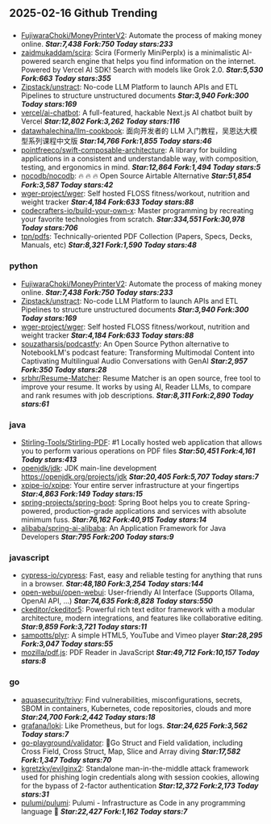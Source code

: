## 2025-02-16 Github Trending

### 
* [FujiwaraChoki/MoneyPrinterV2](https://github.com/FujiwaraChoki/MoneyPrinterV2): Automate the process of making money online. ***Star:7,438 Fork:750 Today stars:233***
* [zaidmukaddam/scira](https://github.com/zaidmukaddam/scira): Scira (Formerly MiniPerplx) is a minimalistic AI-powered search engine that helps you find information on the internet. Powered by Vercel AI SDK! Search with models like Grok 2.0. ***Star:5,530 Fork:663 Today stars:355***
* [Zipstack/unstract](https://github.com/Zipstack/unstract): No-code LLM Platform to launch APIs and ETL Pipelines to structure unstructured documents ***Star:3,940 Fork:300 Today stars:169***
* [vercel/ai-chatbot](https://github.com/vercel/ai-chatbot): A full-featured, hackable Next.js AI chatbot built by Vercel ***Star:12,802 Fork:3,262 Today stars:116***
* [datawhalechina/llm-cookbook](https://github.com/datawhalechina/llm-cookbook): 面向开发者的 LLM 入门教程，吴恩达大模型系列课程中文版 ***Star:14,766 Fork:1,855 Today stars:46***
* [pointfreeco/swift-composable-architecture](https://github.com/pointfreeco/swift-composable-architecture): A library for building applications in a consistent and understandable way, with composition, testing, and ergonomics in mind. ***Star:12,864 Fork:1,494 Today stars:5***
* [nocodb/nocodb](https://github.com/nocodb/nocodb): 🔥 🔥 🔥 Open Source Airtable Alternative ***Star:51,854 Fork:3,587 Today stars:42***
* [wger-project/wger](https://github.com/wger-project/wger): Self hosted FLOSS fitness/workout, nutrition and weight tracker ***Star:4,184 Fork:633 Today stars:88***
* [codecrafters-io/build-your-own-x](https://github.com/codecrafters-io/build-your-own-x): Master programming by recreating your favorite technologies from scratch. ***Star:334,551 Fork:30,978 Today stars:706***
* [tpn/pdfs](https://github.com/tpn/pdfs): Technically-oriented PDF Collection (Papers, Specs, Decks, Manuals, etc) ***Star:8,321 Fork:1,590 Today stars:48***

### python
* [FujiwaraChoki/MoneyPrinterV2](https://github.com/FujiwaraChoki/MoneyPrinterV2): Automate the process of making money online. ***Star:7,438 Fork:750 Today stars:233***
* [Zipstack/unstract](https://github.com/Zipstack/unstract): No-code LLM Platform to launch APIs and ETL Pipelines to structure unstructured documents ***Star:3,940 Fork:300 Today stars:169***
* [wger-project/wger](https://github.com/wger-project/wger): Self hosted FLOSS fitness/workout, nutrition and weight tracker ***Star:4,184 Fork:633 Today stars:88***
* [souzatharsis/podcastfy](https://github.com/souzatharsis/podcastfy): An Open Source Python alternative to NotebookLM's podcast feature: Transforming Multimodal Content into Captivating Multilingual Audio Conversations with GenAI ***Star:2,957 Fork:350 Today stars:28***
* [srbhr/Resume-Matcher](https://github.com/srbhr/Resume-Matcher): Resume Matcher is an open source, free tool to improve your resume. It works by using AI, Reader LLMs, to compare and rank resumes with job descriptions. ***Star:8,311 Fork:2,890 Today stars:61***

### java
* [Stirling-Tools/Stirling-PDF](https://github.com/Stirling-Tools/Stirling-PDF): #1 Locally hosted web application that allows you to perform various operations on PDF files ***Star:50,451 Fork:4,161 Today stars:413***
* [openjdk/jdk](https://github.com/openjdk/jdk): JDK main-line development https://openjdk.org/projects/jdk ***Star:20,405 Fork:5,707 Today stars:7***
* [xpipe-io/xpipe](https://github.com/xpipe-io/xpipe): Your entire server infrastructure at your fingertips ***Star:4,863 Fork:149 Today stars:15***
* [spring-projects/spring-boot](https://github.com/spring-projects/spring-boot): Spring Boot helps you to create Spring-powered, production-grade applications and services with absolute minimum fuss. ***Star:76,162 Fork:40,915 Today stars:14***
* [alibaba/spring-ai-alibaba](https://github.com/alibaba/spring-ai-alibaba): An Application Framework for Java Developers ***Star:795 Fork:200 Today stars:9***

### javascript
* [cypress-io/cypress](https://github.com/cypress-io/cypress): Fast, easy and reliable testing for anything that runs in a browser. ***Star:48,180 Fork:3,254 Today stars:144***
* [open-webui/open-webui](https://github.com/open-webui/open-webui): User-friendly AI Interface (Supports Ollama, OpenAI API, ...) ***Star:74,635 Fork:8,828 Today stars:550***
* [ckeditor/ckeditor5](https://github.com/ckeditor/ckeditor5): Powerful rich text editor framework with a modular architecture, modern integrations, and features like collaborative editing. ***Star:9,859 Fork:3,721 Today stars:11***
* [sampotts/plyr](https://github.com/sampotts/plyr): A simple HTML5, YouTube and Vimeo player ***Star:28,295 Fork:3,047 Today stars:55***
* [mozilla/pdf.js](https://github.com/mozilla/pdf.js): PDF Reader in JavaScript ***Star:49,712 Fork:10,157 Today stars:8***

### go
* [aquasecurity/trivy](https://github.com/aquasecurity/trivy): Find vulnerabilities, misconfigurations, secrets, SBOM in containers, Kubernetes, code repositories, clouds and more ***Star:24,700 Fork:2,442 Today stars:18***
* [grafana/loki](https://github.com/grafana/loki): Like Prometheus, but for logs. ***Star:24,625 Fork:3,562 Today stars:7***
* [go-playground/validator](https://github.com/go-playground/validator): 💯Go Struct and Field validation, including Cross Field, Cross Struct, Map, Slice and Array diving ***Star:17,582 Fork:1,347 Today stars:70***
* [kgretzky/evilginx2](https://github.com/kgretzky/evilginx2): Standalone man-in-the-middle attack framework used for phishing login credentials along with session cookies, allowing for the bypass of 2-factor authentication ***Star:12,372 Fork:2,173 Today stars:31***
* [pulumi/pulumi](https://github.com/pulumi/pulumi): Pulumi - Infrastructure as Code in any programming language 🚀 ***Star:22,427 Fork:1,162 Today stars:7***
